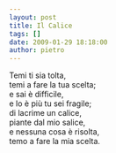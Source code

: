 ```yaml
---
layout: post
title: Il Calice
tags: []
date: 2009-01-29 18:18:00
author: pietro
---
```

Temi ti sia tolta,<br/>temi a fare la tua scelta;<br/>e sai è difficile,<br/>e lo è più tu sei fragile;<br/>di lacrime un calice,<br/>piante dal mio salice,<br/>e nessuna cosa è risolta,<br/>temo a fare la mia scelta.
